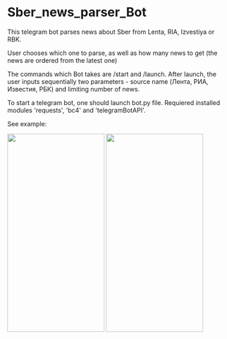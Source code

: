 # Sber_news_parser_Bot
This telegram bot parses news about Sber from Lenta, RIA, Izvestiya or RBK.

User chooses which one to parse, as well as how many news to get (the news are ordered from the latest one)

The commands which Bot takes are /start and /launch. After launch, the user inputs sequentially two parameters - source name (Лента, РИА, Известия, РБК) and limiting number of news.

To start a telegram bot, one should launch bot.py file. Requiered installed modules 'requests', 'bc4' and 'telegramBotAPI'.

See example:

<img src="https://user-images.githubusercontent.com/92943842/140562674-5805ba09-1bd3-480f-a393-31545756438a.jpg" width="220" height="450">      <img src="https://user-images.githubusercontent.com/92943842/140562687-90047da8-3166-4c73-8d50-5317e3b9f9dc.jpg" width="220" height="450">
